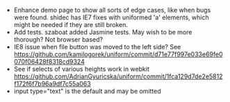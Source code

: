 * Enhance demo page to show all sorts of edge cases, like when bugs were
  found.  shidec has IE7 fixes with uniformed 'a' elements, which might
  be needed if they are still broken.
* Add tests.  szaboat added Jasmine tests.  May wish to be more thorough?
  Not browser based?
* IE8 issue when file button was moved to the left side?  See
  https://github.com/kamilogorek/uniform/commit/d71e77f997e033e69fe0070f06428f8318cd9324
* See if selects of various heights work in webkit
  https://github.com/AdrianGyuricska/uniform/commit/1fca129d7de2e5812f172f6f7b96a9df7c55a063
* input type="text" is the default and may be omitted
